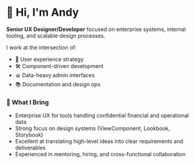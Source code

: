 # 👋 Hi, I'm Andy

**Senior UX Designer/Developer** focused on enterprise systems, internal tooling, and scalable design processes.

I work at the intersection of:
- 🧩 User experience strategy
- 🛠️ Component-driven development
- 📊 Data-heavy admin interfaces
- 📚 Documentation and design ops

### 🧠 What I Bring
- Enterprise UX for tools handling confidential financial and operational data
- Strong focus on design systems (ViewComponent, Lookbook, Storybook)
- Excellent at translating high-level ideas into clear requirements and deliverables
- Experienced in mentoring, hiring, and cross-functional collaboration
